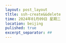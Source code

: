 ```yaml
---
layout: post_layout
tltle: ssh-create&&delete
time: 2024年01月09日 星期二
location: beijing
pulished: true
excerpt_separator: ##
---
```

